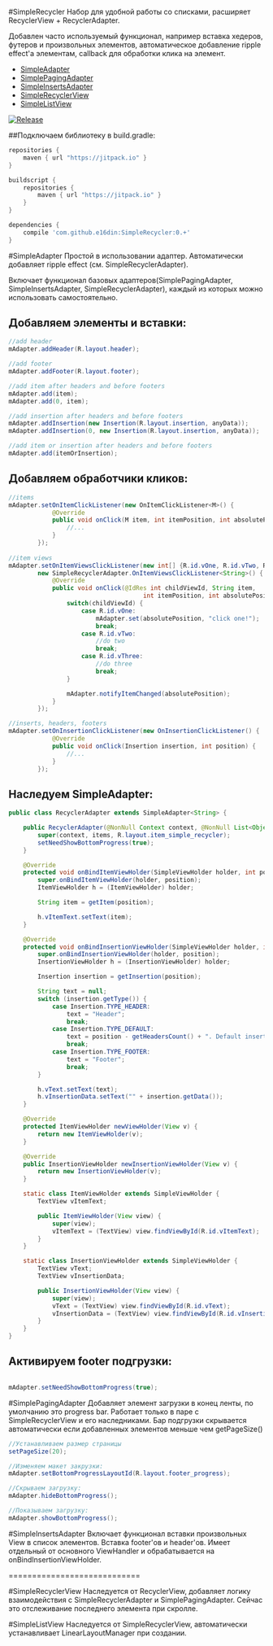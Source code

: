 #SimpleRecycler
Набор для удобной работы со списками, расширяет RecyclerView + RecyclerAdapter.

Добавлен часто используемый функционал, например вставка хедеров, футеров и произвольных элементов, автоматическое добавление ripple effect'а элементам, callback для обработки клика на элемент.


* [SimpleAdapter](https://github.com/e16din/SimpleRecycler#simpleadapter)
* [SimplePagingAdapter](https://github.com/e16din/SimpleRecycler#simplepagingadapter)
* [SimpleInsertsAdapter](https://github.com/e16din/SimpleRecycler#simpleinsertsadapter)
* [SimpleRecyclerView](https://github.com/e16din/SimpleRecycler#simplerecyclerview)
* [SimpleListView](https://github.com/e16din/SimpleRecycler#simplelistview)

[![Release](https://jitpack.io/v/e16din/SimpleRecycler.svg)](https://jitpack.io/#e16din/SimpleRecycler)

##Подключаем библиотеку в build.gradle:
```groovy
repositories {
    maven { url "https://jitpack.io" }
}

buildscript {
    repositories {
        maven { url "https://jitpack.io" }
    }
}

dependencies {
    compile 'com.github.e16din:SimpleRecycler:0.+'
}
```

#SimpleAdapter
Простой в использовании адаптер.
Автоматически добавляет ripple effect (см. SimpleRecyclerAdapter).

Включает функционал базовых адаптеров(SimplePagingAdapter, SimpleInsertsAdapter, SimpleRecyclerAdapter), каждый из которых можно использовать самостоятельно.

## Добавляем элементы и вставки:
```java
//add header
mAdapter.addHeader(R.layout.header);

//add footer
mAdapter.addFooter(R.layout.footer);

//add item after headers and before footers
mAdapter.add(item);
mAdapter.add(0, item);

//add insertion after headers and before footers
mAdapter.addInsertion(new Insertion(R.layout.insertion, anyData));
mAdapter.addInsertion(0, new Insertion(R.layout.insertion, anyData));

//add item or insertion after headers and before footers
mAdapter.add(itemOrInsertion);
```

## Добавляем обработчики кликов:
```java
//items
mAdapter.setOnItemClickListener(new OnItemClickListener<M>() {
            @Override
            public void onClick(M item, int itemPosition, int absolutePosition) {
                //...
            }
        });
        
//item views
mAdapter.setOnItemViewsClickListener(new int[] {R.id.vOne, R.id.vTwo, R.id.vThree},
        new SimpleRecyclerAdapter.OnItemViewsClickListener<String>() {
            @Override
            public void onClick(@IdRes int childViewId, String item,
                                     int itemPosition, int absolutePosition) {
                switch(childViewId) {
                    case R.id.vOne:
                        mAdapter.set(absolutePosition, "click one!");
                        break;
                    case R.id.vTwo:
                        //do two
                        break;
                    case R.id.vThree:
                        //do three
                        break;
                }

                mAdapter.notifyItemChanged(absolutePosition);
            }
        });

//inserts, headers, footers
mAdapter.setOnInsertionClickListener(new OnInsertionClickListener() {
            @Override
            public void onClick(Insertion insertion, int position) {
                //...
            }
        });
```


## Наследуем SimpleAdapter:

```java
public class RecyclerAdapter extends SimpleAdapter<String> {

    public RecyclerAdapter(@NonNull Context context, @NonNull List<Object> items) {
        super(context, items, R.layout.item_simple_recycler);
        setNeedShowBottomProgress(true);
    }

    @Override
    protected void onBindItemViewHolder(SimpleViewHolder holder, int position) {
        super.onBindItemViewHolder(holder, position);
        ItemViewHolder h = (ItemViewHolder) holder;

        String item = getItem(position);

        h.vItemText.setText(item);
    }

    @Override
    protected void onBindInsertionViewHolder(SimpleViewHolder holder, int position) {
        super.onBindInsertionViewHolder(holder, position);
        InsertionViewHolder h = (InsertionViewHolder) holder;

        Insertion insertion = getInsertion(position);

        String text = null;
        switch (insertion.getType()) {
            case Insertion.TYPE_HEADER:
                text = "Header";
                break;
            case Insertion.TYPE_DEFAULT:
                text = position - getHeadersCount() + ". Default insertion";
                break;
            case Insertion.TYPE_FOOTER:
                text = "Footer";
                break;
        }

        h.vText.setText(text);
        h.vInsertionData.setText("" + insertion.getData());
    }

    @Override
    protected ItemViewHolder newViewHolder(View v) {
        return new ItemViewHolder(v);
    }

    @Override
    public InsertionViewHolder newInsertionViewHolder(View v) {
        return new InsertionViewHolder(v);
    }

    static class ItemViewHolder extends SimpleViewHolder {
        TextView vItemText;

        public ItemViewHolder(View view) {
            super(view);
            vItemText = (TextView) view.findViewById(R.id.vItemText);
        }
    }

    static class InsertionViewHolder extends SimpleViewHolder {
        TextView vText;
        TextView vInsertionData;

        public InsertionViewHolder(View view) {
            super(view);
            vText = (TextView) view.findViewById(R.id.vText);
            vInsertionData = (TextView) view.findViewById(R.id.vInsertionData);
        }
    }
}

```

## Активируем footer подгрузки:
```java

mAdapter.setNeedShowBottomProgress(true);
```

#SimplePagingAdapter
Добавляет элемент загрузки в конец ленты, по умолчанию это progress bar.
Работает только в паре с SimpleRecyclerView и его наследниками.
Бар подгрузки скрывается автоматически если добавленных элементов меньше чем getPageSize()

```java
//Устанавливаем размер страницы
setPageSize(20);

//Изменяем макет закрузки:
mAdapter.setBottomProgressLayoutId(R.layout.footer_progress);

//Скрываем загрузку:
mAdapter.hideBottomProgress();

//Показываем загрузку:
mAdapter.showBottomProgress();
```

#SimpleInsertsAdapter
Включает функционал вставки произвольных View в список элементов.
Вставка footer'ов и header'ов.
Имеет отдельный от основного ViewHandler и обрабатывается на onBindInsertionViewHolder.

============================

#SimpleRecyclerView
Наследуется от RecyclerView, добавляет логику взаимодействия с SimpleRecyclerAdapter и SimplePagingAdapter.
Сейчас это отслеживание последнего элемента при скролле.

#SimpleListView
Наследуется от SimpleRecyclerView, автоматически устанавливает LinearLayoutManager при создании.
